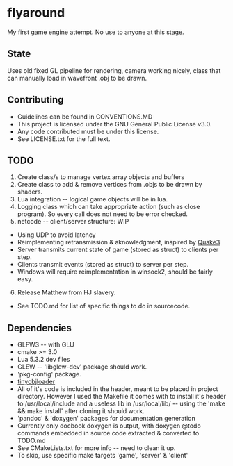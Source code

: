 # flyaround
My first game engine attempt. No use to anyone at this stage.

## State
Uses old fixed GL pipeline for rendering, camera working nicely, class that can manually load in wavefront .obj to be drawn.

## Contributing
* Guidelines can be found in CONVENTIONS.MD
* This project is licensed under the GNU General Public License v3.0.
 * Any code contributed must be under this license.
 * See LICENSE.txt for the full text.

## TODO
1. Create class/s to manage vertex array objects and buffers
2. Create class to add & remove vertices from .objs to be drawn by shaders.
3. Lua integration -- logical game objects will be in lua.
4. Logging class which can take appropriate action (such as close program). So every call does not need to be error checked. 
5. netcode -- client/server structure: WIP
 * Using UDP to avoid latency
 * Reimplementing retransmission & aknowledgment, inspired by [Quake3](http://fabiensanglard.net/quake3/network.php)
 * Server transmits current state of game (stored as struct) to clients per step.
 * Clients transmit events (stored as struct) to server per step.
 * Windows will require reimplementation in winsock2, should be fairly easy.
6. Release Matthew from HJ slavery.

* See TODO.md for list of specific things to do in sourcecode.

## Dependencies
* GLFW3 -- with GLU
* cmake >= 3.0
* Lua 5.3.2 dev files
* GLEW -- 'libglew-dev' package should work.
* 'pkg-config' package.
* [tinyobjloader](https://github.com/syoyo/tinyobjloader)
 * All of it's code is included in the header, meant to be placed in project directory. However I used the Makefile it comes with to install it's header to /usr/local/include and a useless lib in /usr/local/lib/ -- using the 'make && make install' after cloning it should work.
* 'pandoc' & 'doxygen' packages for documentation generation
 * Currently only docbook doxygen is output, with doxygen @todo commands embedded in source code extracted & converted to TODO.md
 * See CMakeLists.txt for more info -- need to clean it up.
 * To skip, use specific make targets 'game', 'server' & 'client'
